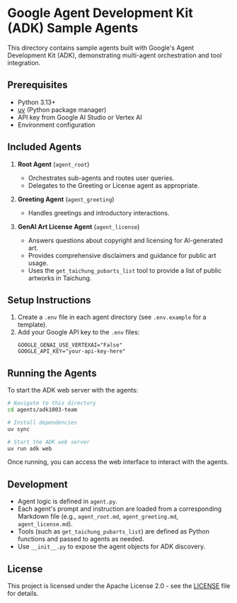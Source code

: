 # Google Agent Development Kit (ADK) Sample Agents

This directory contains sample agents built with Google's Agent Development Kit (ADK), demonstrating multi-agent orchestration and tool integration.

## Prerequisites

- Python 3.13+
- [uv](https://github.com/astral-sh/uv) (Python package manager)
- API key from Google AI Studio or Vertex AI
- Environment configuration

## Included Agents

1. **Root Agent** (`agent_root`)
   - Orchestrates sub-agents and routes user queries.
   - Delegates to the Greeting or License agent as appropriate.

2. **Greeting Agent** (`agent_greeting`)
   - Handles greetings and introductory interactions.

3. **GenAI Art License Agent** (`agent_license`)
   - Answers questions about copyright and licensing for AI-generated art.
   - Provides comprehensive disclaimers and guidance for public art usage.
   - Uses the `get_taichung_pubarts_list` tool to provide a list of public artworks in Taichung.

## Setup Instructions

1. Create a `.env` file in each agent directory (see `.env.example` for a template).
2. Add your Google API key to the `.env` files:
   ```
   GOOGLE_GENAI_USE_VERTEXAI="False"
   GOOGLE_API_KEY="your-api-key-here"
   ```

## Running the Agents

To start the ADK web server with the agents:

```sh
# Navigate to this directory
cd agents/adk1003-team

# Install dependencies
uv sync

# Start the ADK web server
uv run adk web
```

Once running, you can access the web interface to interact with the agents.

## Development

- Agent logic is defined in `agent.py`.
- Each agent's prompt and instruction are loaded from a corresponding Markdown file (e.g., `agent_root.md`, `agent_greeting.md`, `agent_license.md`).
- Tools (such as `get_taichung_pubarts_list`) are defined as Python functions and passed to agents as needed.
- Use `__init__.py` to expose the agent objects for ADK discovery.

## License

This project is licensed under the Apache License 2.0 - see the [LICENSE](/LICENSE) file for details.
